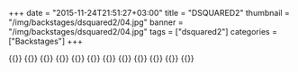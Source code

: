 +++
date = "2015-11-24T21:51:27+03:00"
title = "DSQUARED2"
thumbnail = "/img/backstages/dsquared2/04.jpg"
banner = "/img/backstages/dsquared2/04.jpg"
tags = ["dsquared2"]
categories = ["Backstages"]
+++

{{<mkimage src="/img/backstages/dsquared2/01.jpg">}}
{{<mkimage src="/img/backstages/dsquared2/02.jpg">}}
{{<mkimage src="/img/backstages/dsquared2/03.jpg">}}
{{<mkimage src="/img/backstages/dsquared2/04.jpg">}}
{{<mkimage src="/img/backstages/dsquared2/05.jpg">}}
{{<mkimage src="/img/backstages/dsquared2/06.jpg">}}
{{<mkimage src="/img/backstages/dsquared2/07.jpg">}}
{{<mkimage src="/img/backstages/dsquared2/08.jpg">}}
{{<mkimage src="/img/backstages/dsquared2/09.jpg">}}
{{<mkimage src="/img/backstages/dsquared2/10.jpg">}}
{{<mkimage src="/img/backstages/dsquared2/11.jpg">}}
{{<mkimage src="/img/backstages/dsquared2/12.jpg">}}
